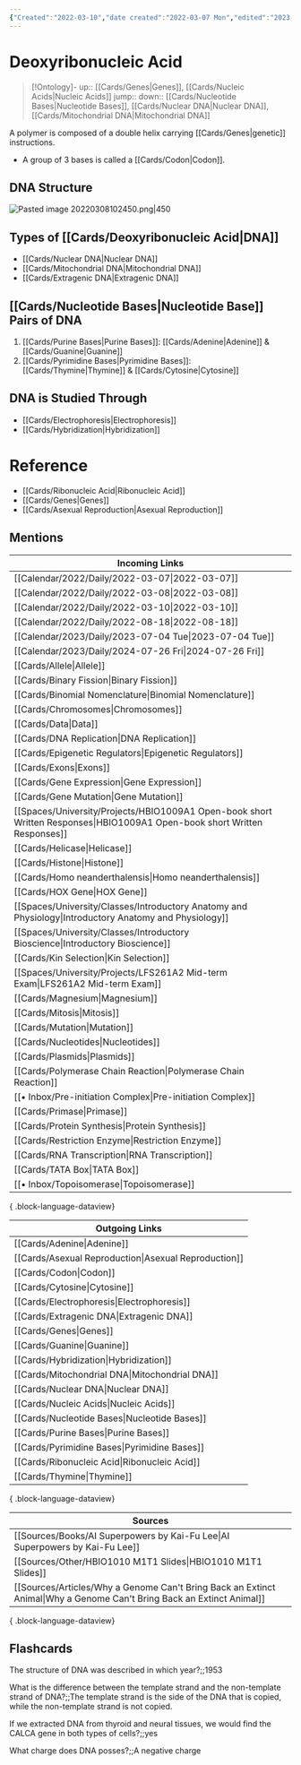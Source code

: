 ```yaml
---
{"Created":"2022-03-10","date created":"2022-03-07 Mon","edited":"2023-04-06 Thu","aliases":["Deoxyribonucleic acid","DNA"],"tags":["Uni/BIM202","flashcards/BIM202","Uni/LFS252","flashcards/LFS252"],"dg-publish":true,"permalink":"/cards/deoxyribonucleic-acid/","dgPassFrontmatter":true}
---
```


# Deoxyribonucleic Acid

> [!Ontology]-
> up:: [[Cards/Genes\|Genes]], [[Cards/Nucleic Acids\|Nucleic Acids]]
> jump::
> down:: [[Cards/Nucleotide Bases\|Nucleotide Bases]], [[Cards/Nuclear DNA\|Nuclear DNA]], [[Cards/Mitochondrial DNA\|Mitochondrial DNA]]

A polymer is composed of a double helix carrying [[Cards/Genes\|genetic]] instructions. 
- A group of 3 bases is called a [[Cards/Codon\|Codon]].

## DNA Structure

![Pasted image 20220308102450.png|450](/img/user/Extras/Images/Pasted%20image%2020220308102450.png)

## Types of [[Cards/Deoxyribonucleic Acid\|DNA]]

- [[Cards/Nuclear DNA\|Nuclear DNA]]
- [[Cards/Mitochondrial DNA\|Mitochondrial DNA]]
- [[Cards/Extragenic DNA\|Extragenic DNA]]

## [[Cards/Nucleotide Bases\|Nucleotide Base]] Pairs of DNA

1. [[Cards/Purine Bases\|Purine Bases]]: [[Cards/Adenine\|Adenine]] & [[Cards/Guanine\|Guanine]]
2. [[Cards/Pyrimidine Bases\|Pyrimidine Bases]]: [[Cards/Thymine\|Thymine]] & [[Cards/Cytosine\|Cytosine]]

## DNA is Studied Through

- [[Cards/Electrophoresis\|Electrophoresis]]
- [[Cards/Hybridization\|Hybridization]]

# Reference

- [[Cards/Ribonucleic Acid\|Ribonucleic Acid]]
- [[Cards/Genes\|Genes]]
- [[Cards/Asexual Reproduction\|Asexual Reproduction]]

## Mentions

| Incoming Links                                                                                                               |
| ---------------------------------------------------------------------------------------------------------------------------- |
| [[Calendar/2022/Daily/2022-03-07\|2022-03-07]]                                                                            |
| [[Calendar/2022/Daily/2022-03-08\|2022-03-08]]                                                                            |
| [[Calendar/2022/Daily/2022-03-10\|2022-03-10]]                                                                            |
| [[Calendar/2022/Daily/2022-08-18\|2022-08-18]]                                                                            |
| [[Calendar/2023/Daily/2023-07-04 Tue\|2023-07-04 Tue]]                                                                    |
| [[Calendar/2023/Daily/2024-07-26 Fri\|2024-07-26 Fri]]                                                                    |
| [[Cards/Allele\|Allele]]                                                                                                  |
| [[Cards/Binary Fission\|Binary Fission]]                                                                                  |
| [[Cards/Binomial Nomenclature\|Binomial Nomenclature]]                                                                    |
| [[Cards/Chromosomes\|Chromosomes]]                                                                                        |
| [[Cards/Data\|Data]]                                                                                                      |
| [[Cards/DNA Replication\|DNA Replication]]                                                                                |
| [[Cards/Epigenetic Regulators\|Epigenetic Regulators]]                                                                    |
| [[Cards/Exons\|Exons]]                                                                                                    |
| [[Cards/Gene Expression\|Gene Expression]]                                                                                |
| [[Cards/Gene Mutation\|Gene Mutation]]                                                                                    |
| [[Spaces/University/Projects/HBIO1009A1 Open-book short Written Responses\|HBIO1009A1 Open-book short Written Responses]] |
| [[Cards/Helicase\|Helicase]]                                                                                              |
| [[Cards/Histone\|Histone]]                                                                                                |
| [[Cards/Homo neanderthalensis\|Homo neanderthalensis]]                                                                    |
| [[Cards/HOX Gene\|HOX Gene]]                                                                                              |
| [[Spaces/University/Classes/Introductory Anatomy and Physiology\|Introductory Anatomy and Physiology]]                    |
| [[Spaces/University/Classes/Introductory Bioscience\|Introductory Bioscience]]                                            |
| [[Cards/Kin Selection\|Kin Selection]]                                                                                    |
| [[Spaces/University/Projects/LFS261A2 Mid-term Exam\|LFS261A2 Mid-term Exam]]                                             |
| [[Cards/Magnesium\|Magnesium]]                                                                                            |
| [[Cards/Mitosis\|Mitosis]]                                                                                                |
| [[Cards/Mutation\|Mutation]]                                                                                              |
| [[Cards/Nucleotides\|Nucleotides]]                                                                                        |
| [[Cards/Plasmids\|Plasmids]]                                                                                              |
| [[Cards/Polymerase Chain Reaction\|Polymerase Chain Reaction]]                                                            |
| [[• Inbox/Pre-initiation Complex\|Pre-initiation Complex]]                                                                |
| [[Cards/Primase\|Primase]]                                                                                                |
| [[Cards/Protein Synthesis\|Protein Synthesis]]                                                                            |
| [[Cards/Restriction Enzyme\|Restriction Enzyme]]                                                                          |
| [[Cards/RNA Transcription\|RNA Transcription]]                                                                            |
| [[Cards/TATA Box\|TATA Box]]                                                                                              |
| [[• Inbox/Topoisomerase\|Topoisomerase]]                                                                                  |

{ .block-language-dataview}

| Outgoing Links                                          |
| ------------------------------------------------------- |
| [[Cards/Adenine\|Adenine]]                           |
| [[Cards/Asexual Reproduction\|Asexual Reproduction]] |
| [[Cards/Codon\|Codon]]                               |
| [[Cards/Cytosine\|Cytosine]]                         |
| [[Cards/Electrophoresis\|Electrophoresis]]           |
| [[Cards/Extragenic DNA\|Extragenic DNA]]             |
| [[Cards/Genes\|Genes]]                               |
| [[Cards/Guanine\|Guanine]]                           |
| [[Cards/Hybridization\|Hybridization]]               |
| [[Cards/Mitochondrial DNA\|Mitochondrial DNA]]       |
| [[Cards/Nuclear DNA\|Nuclear DNA]]                   |
| [[Cards/Nucleic Acids\|Nucleic Acids]]               |
| [[Cards/Nucleotide Bases\|Nucleotide Bases]]         |
| [[Cards/Purine Bases\|Purine Bases]]                 |
| [[Cards/Pyrimidine Bases\|Pyrimidine Bases]]         |
| [[Cards/Ribonucleic Acid\|Ribonucleic Acid]]         |
| [[Cards/Thymine\|Thymine]]                           |

{ .block-language-dataview}

| Sources                                                                                                                  |
| ------------------------------------------------------------------------------------------------------------------------ |
| [[Sources/Books/AI Superpowers by Kai-Fu Lee\|AI Superpowers by Kai-Fu Lee]]                                          |
| [[Sources/Other/HBIO1010 M1T1 Slides\|HBIO1010 M1T1 Slides]]                                                          |
| [[Sources/Articles/Why a Genome Can't Bring Back an Extinct Animal\|Why a Genome Can't Bring Back an Extinct Animal]] |

{ .block-language-dataview}

## Flashcards

The structure of DNA was described in which year?;;1953
<!--SR:!2024-09-14,13,230-->

What is the difference between the template strand and the non-template strand of DNA?;;The template strand is the side of the DNA that is copied, while the non-template strand is not copied.
<!--SR:!2024-09-03,6,230-->

If we extracted DNA from thyroid and neural tissues, we would find the CALCA gene in both types of cells?;;yes
<!--SR:!2024-09-10,9,248-->

What charge does DNA posses?;;A negative charge
<!--SR:!2024-09-03,2,244-->